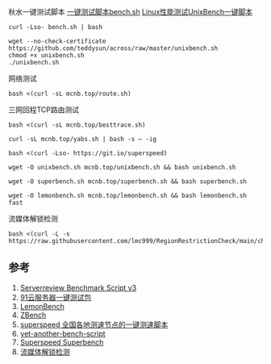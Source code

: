 秋水一键测试脚本
[一键测试脚本bench.sh](https://teddysun.com/444.html)
[Linux性能测试UnixBench一键脚本](https://teddysun.com/245.html)
```
curl -Lso- bench.sh | bash
```
```
wget --no-check-certificate https://github.com/teddysun/across/raw/master/unixbench.sh
chmod +x unixbench.sh
./unixbench.sh
```

网络测试
```
bash <(curl -sL mcnb.top/route.sh)
```
三网回程TCP路由测试
```
bash <(curl -sL mcnb.top/besttrace.sh)

```

```
curl -sL mcnb.top/yabs.sh | bash -s — -ig
```

```
bash <(curl -Lso- https://git.io/superspeed)
```

```
wget -O unixbench.sh mcnb.top/unixbench.sh && bash unixbench.sh
```

```
wget -O superbench.sh mcnb.top/superbench.sh && bash superbench.sh
```

```
wget -O lemonbench.sh mcnb.top/lemonbench.sh && bash lemonbench.sh fast
```

流媒体解锁检测
```
bash <(curl -L -s https://raw.githubusercontent.com/lmc999/RegionRestrictionCheck/main/check.sh)
```

## 参考
1. [Serverreview Benchmark Script v3 ](https://github.com/sayem314/serverreview-benchmark)
2. [91云服务器一键测试包](https://github.com/91yun/91yuntest)
3. [LemonBench](https://github.com/LemonBench/LemonBench)
4. [ZBench](https://github.com/FunctionClub/ZBench)
5. [superspeed 全国各地测速节点的一键测速脚本](https://github.com/ernisn/superspeed)
6. [yet-another-bench-script](https://github.com/masonr/yet-another-bench-script)
7. [Superspeed Superbench](https://github.com/oooldking/script)
8. [流媒体解锁检测](https://github.com/lmc999/RegionRestrictionCheck)
